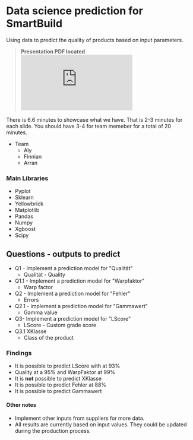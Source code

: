 # Data science prediction for SmartBuild
Using data to predict the quality of products based on input parameters.

> **Presentation PDF located ![here!](https://github.com/FinnianHBLR/data-science-prediction/blob/50fab79bcdbc387256ffc99b0cdaae51f9dcc462/Presentation.pdf)**

There is 6.6 minutes to showcase what we have.
That is 2-3 minutes for each slide. You should have 3-4 for team memeber for a total of 20 minutes.

* Team  
    * Aly
    * Finnian
    * Arran

### Main Libraries
* Pyplot
* Sklearn
* Yellowbrick
* Matplotlib
* Pandas
* Numpy
* Xgboost
* Scipy

## Questions - outputs to predict
* Q1 - Implement a prediction model for "Qualität"​​
    * Qualität - Quality
* Q1.1 - Implement a prediction model for "Warpfaktor"
    * Warp factor
* Q2 - Implement a prediction model for "Fehler"​
    * Errors
* Q2.1 - implement a prediction model for "Gammawert"
    * Gamma value
* Q3- Implement a prediction model for "LScore"​
    * LScore - Custom grade score
* Q3.1 XKlasse
    * Class of the product

### Findings
* It is possible to predict LScore with at 93%  
* Quality at a 95% and WarpFaktor at 99%  
* It is **not** possible to predict XKlasse  
* It is possible to predict Fehler at 88%  
* It is possible to predict Gammawert  
#### Other notes
* Implement other inputs from suppliers for more data.  
* All results are currently based on input values. They could be updated during the production process.  
